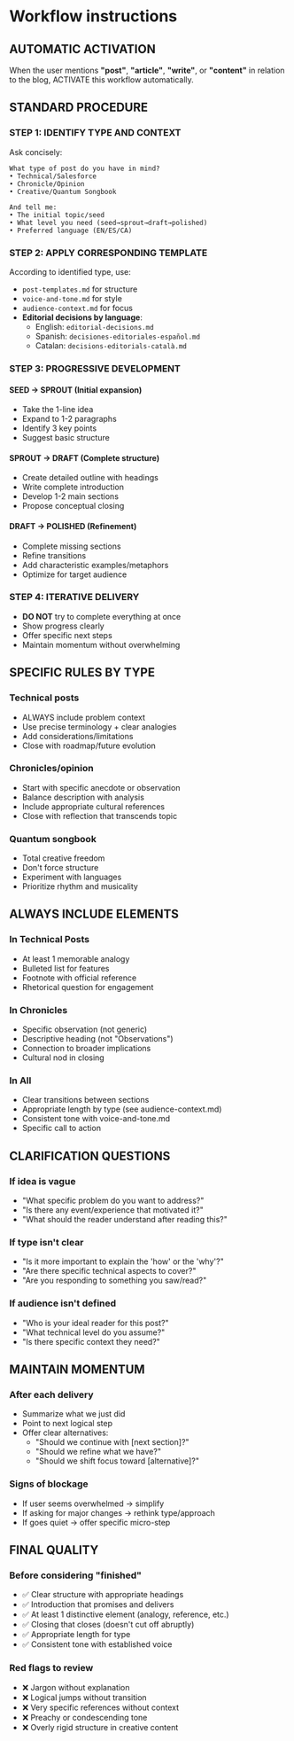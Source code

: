 # Workflow instructions

## AUTOMATIC ACTIVATION

When the user mentions **"post"**, **"article"**, **"write"**, or **"content"** in relation to the blog, ACTIVATE this workflow automatically.

## STANDARD PROCEDURE

### STEP 1: IDENTIFY TYPE AND CONTEXT

Ask concisely:

```
What type of post do you have in mind?
• Technical/Salesforce
• Chronicle/Opinion
• Creative/Quantum Songbook

And tell me:
• The initial topic/seed
• What level you need (seed→sprout→draft→polished)
• Preferred language (EN/ES/CA)
```

### STEP 2: APPLY CORRESPONDING TEMPLATE

According to identified type, use:

- `post-templates.md` for structure
- `voice-and-tone.md` for style
- `audience-context.md` for focus
- **Editorial decisions by language**:
  - English: `editorial-decisions.md`
  - Spanish: `decisiones-editoriales-español.md`  
  - Catalan: `decisions-editorials-català.md`

### STEP 3: PROGRESSIVE DEVELOPMENT

#### SEED → SPROUT (Initial expansion)

- Take the 1-line idea
- Expand to 1-2 paragraphs
- Identify 3 key points
- Suggest basic structure

#### SPROUT → DRAFT (Complete structure)

- Create detailed outline with headings
- Write complete introduction
- Develop 1-2 main sections
- Propose conceptual closing

#### DRAFT → POLISHED (Refinement)

- Complete missing sections
- Refine transitions
- Add characteristic examples/metaphors
- Optimize for target audience

### STEP 4: ITERATIVE DELIVERY

- **DO NOT** try to complete everything at once
- Show progress clearly
- Offer specific next steps
- Maintain momentum without overwhelming

## SPECIFIC RULES BY TYPE

### Technical posts

- ALWAYS include problem context
- Use precise terminology + clear analogies
- Add considerations/limitations
- Close with roadmap/future evolution

### Chronicles/opinion

- Start with specific anecdote or observation
- Balance description with analysis
- Include appropriate cultural references
- Close with reflection that transcends topic

### Quantum songbook

- Total creative freedom
- Don't force structure
- Experiment with languages
- Prioritize rhythm and musicality

## ALWAYS INCLUDE ELEMENTS

### In Technical Posts

- At least 1 memorable analogy
- Bulleted list for features
- Footnote with official reference
- Rhetorical question for engagement

### In Chronicles

- Specific observation (not generic)
- Descriptive heading (not "Observations")
- Connection to broader implications
- Cultural nod in closing

### In All

- Clear transitions between sections
- Appropriate length by type (see audience-context.md)
- Consistent tone with voice-and-tone.md
- Specific call to action

## CLARIFICATION QUESTIONS

### If idea is vague

- "What specific problem do you want to address?"
- "Is there any event/experience that motivated it?"
- "What should the reader understand after reading this?"

### If type isn't clear

- "Is it more important to explain the 'how' or the 'why'?"
- "Are there specific technical aspects to cover?"
- "Are you responding to something you saw/read?"

### If audience isn't defined

- "Who is your ideal reader for this post?"
- "What technical level do you assume?"
- "Is there specific context they need?"

## MAINTAIN MOMENTUM

### After each delivery

- Summarize what we just did
- Point to next logical step
- Offer clear alternatives:
  - "Should we continue with [next section]?"
  - "Should we refine what we have?"
  - "Should we shift focus toward [alternative]?"

### Signs of blockage

- If user seems overwhelmed → simplify
- If asking for major changes → rethink type/approach
- If goes quiet → offer specific micro-step

## FINAL QUALITY

### Before considering "finished"

- ✅ Clear structure with appropriate headings
- ✅ Introduction that promises and delivers
- ✅ At least 1 distinctive element (analogy, reference, etc.)
- ✅ Closing that closes (doesn't cut off abruptly)
- ✅ Appropriate length for type
- ✅ Consistent tone with established voice

### Red flags to review

- ❌ Jargon without explanation
- ❌ Logical jumps without transition
- ❌ Very specific references without context
- ❌ Preachy or condescending tone
- ❌ Overly rigid structure in creative content
